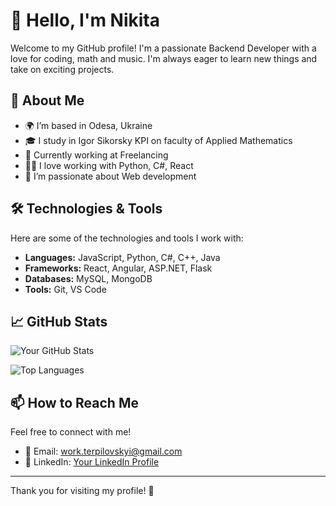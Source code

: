 # 👋 Hello, I'm Nikita

Welcome to my GitHub profile! I'm a passionate Backend Developer with a love for coding, math and music. I'm always eager to learn new things and take on exciting projects.

## 🌱 About Me

- 🌍 I’m based in Odesa, Ukraine
- 🎓 I study in Igor Sikorsky KPI on faculty of Applied Mathematics
- 💼 Currently working at Freelancing
- 👨‍💻 I love working with Python, C#, React
- 🚀 I’m passionate about Web development

## 🛠️ Technologies & Tools

Here are some of the technologies and tools I work with:

- **Languages:** JavaScript, Python, C#, C++, Java
- **Frameworks:** React, Angular, ASP.NET, Flask
- **Databases:** MySQL, MongoDB
- **Tools:** Git, VS Code

## 📈 GitHub Stats

![Your GitHub Stats](https://github-readme-stats.vercel.app/api?username=Nikkkt&show_icons=true&hide_border=true&count_private=true)

![Top Languages](https://github-readme-stats.vercel.app/api/top-langs/?username=Nikkkt&layout=compact&hide_border=true)

## 📫 How to Reach Me

Feel free to connect with me!

- 📧 Email: [work.terpilovskyi@gmail.com](mailto:work.terpilovskyi@gmail.com)
- 🔗 LinkedIn: [Your LinkedIn Profile](https://www.linkedin.com/in/nikita-terpilovsky/)

---

Thank you for visiting my profile! 🌟

